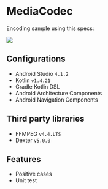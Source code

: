 # MediaCodec
Encoding sample using this specs:

![](https://i.ibb.co/ZGMmZk9/Screen-Shot-2021-02-28-at-21-59-38.png)

## Configurations
- Android Studio `4.1.2`
- Kotlin `v1.4.21`
- Gradle Kotlin DSL
- Android Architecture Components
- Android Navigation Components

## Third party libraries
- FFMPEG `v4.4.LTS`
- Dexter `v5.0.0`

## Features
- Positive cases
- Unit test
